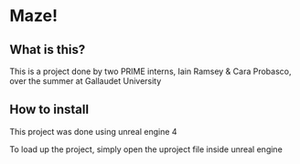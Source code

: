 # Maze!

## What is this?
This is a project done by two PRIME interns, Iain Ramsey & Cara Probasco, over
the summer at Gallaudet University

## How to install
This project was done using unreal engine 4

To load up the project, simply open the uproject file inside unreal engine
